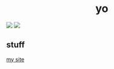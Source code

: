 <h1 align="center">yo</h1>
<img src="https://komarev.com/ghpvc/?username=jane0009&color=57ecf6&style=flat-square">
<img src="https://github-readme-stats.vercel.app/api?username=jane0009&show_icons=true&include_all_commits=true">
<h2>stuff</h2>
<a href="https://shimmer.systems">
  <span>my site</span>
</a>
